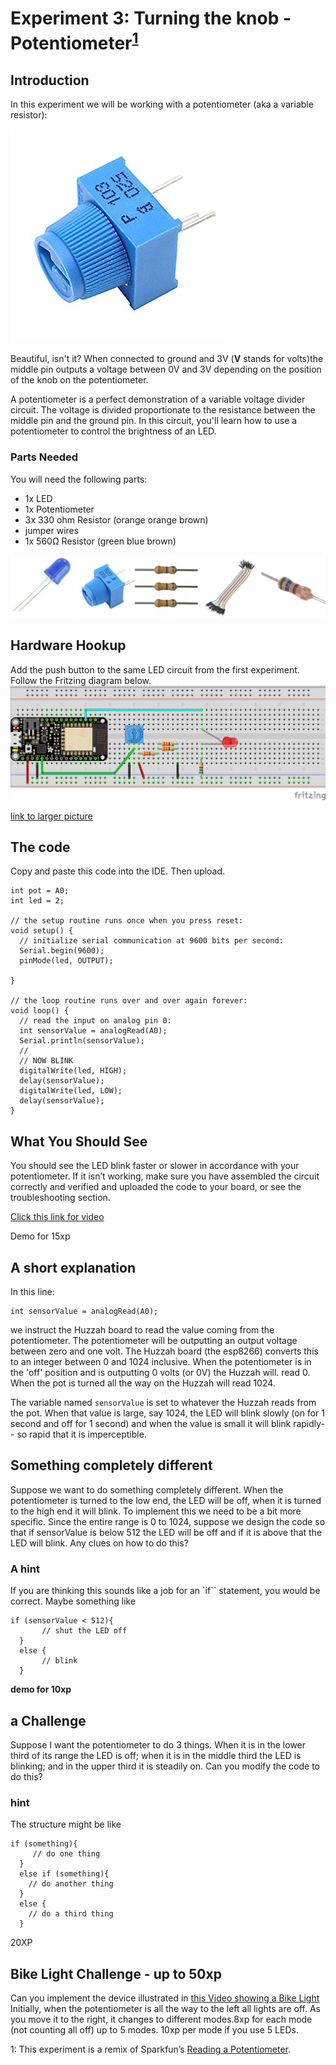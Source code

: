 # Experiment 3: Turning the knob - Potentiometer<sup>[1](#myfootnote1)</sup>

## Introduction
In this experiment we will be working with a potentiometer (aka a variable resistor):

![](pics/pot.jpg)

Beautiful, isn't it? When connected to ground and 3V (**V** stands for volts)the middle pin outputs a voltage between 0V and 3V depending on the position of the knob on the potentiometer.

A potentiometer is a perfect demonstration of a variable voltage divider circuit. The voltage is divided proportionate to the resistance between the middle pin and the ground pin. In this circuit, you'll learn how to use a potentiometer to control the brightness of an LED.

### Parts Needed
You will need the following parts:

* 1x LED
* 1x Potentiometer
* 3x 330 ohm Resistor (orange orange brown)
* jumper wires
* 1x 560Ω Resistor (green blue brown)



![](pics/experiment3.png)

## Hardware Hookup
Add the push button to the same LED circuit from the first experiment. Follow the Fritzing diagram below.
![](pics/ex3layout.png)

[link to larger picture](pics/ex3layout.png)

## The code
Copy and paste this code into the IDE. Then upload.


  
    int pot = A0;
    int led = 2;

    // the setup routine runs once when you press reset:
    void setup() {
      // initialize serial communication at 9600 bits per second:
      Serial.begin(9600);
      pinMode(led, OUTPUT);
      
    }

    // the loop routine runs over and over again forever:
    void loop() {
      // read the input on analog pin 0:
      int sensorValue = analogRead(A0);
      Serial.println(sensorValue);
      //
      // NOW BLINK
      digitalWrite(led, HIGH);
      delay(sensorValue);
      digitalWrite(led, LOW);
      delay(sensorValue);
    }  
    
## What You Should See
You should see the LED blink faster or slower in accordance with your potentiometer. If it isn’t working, make sure you have assembled the circuit correctly and verified and uploaded the code to your board, or see the troubleshooting section.

[Click this link for video](https://photos.app.goo.gl/KSsPJDpif7aGnuTN2)

Demo for 15xp


## A short explanation
In this line:

	int sensorValue = analogRead(A0);

we instruct the Huzzah board to read the value coming from the potentiometer. The potentiometer will be outputting an output voltage between zero and one volt. The Huzzah board (the esp8266) converts this to an integer between 0 and 1024 inclusive. When the potentiometer is in the 'off' position and is outputting 0 volts (or 0V) the Huzzah will. read 0. When the pot is turned all the way on the Huzzah will read 1024. 

The variable named `sensorValue` is set to whatever the Huzzah reads from the pot. When that value is large, say 1024, the LED will blink slowly (on for 1 second and off for 1 second) and when the value is small it will blink rapidly-- so rapid that it is imperceptible.


## Something completely different
Suppose we want to do something completely different. When the potentiometer is turned to the low end, the LED will be off, when it is turned to the high end it will blink.  To implement this we need to be a bit more specific. Since the entire range is 0 to 1024, suppose we design the code so that if sensorValue is below 512 the LED will be off and if it is above that the LED will blink. Any clues on how to do this?

### A hint
If you are thinking this sounds like a job for an `if`` statement, you would be correct. Maybe something like

    if (sensorValue < 512){
           // shut the LED off
      }
      else {
           // blink  
      }
     

**demo for 10xp**

## a Challenge
Suppose I want the potentiometer to do 3 things. When it is in the lower third of its range the LED is off; when it is in the middle third the LED is blinking; and in the upper third it is steadily on. Can you modify the code to do this?

### hint

The structure might be like


    if (something){
         // do one thing
      }
      else if (something){
        // do another thing
      }
      else {
        // do a third thing
      }
     


20XP


## Bike Light Challenge  - up to 50xp
Can you implement the device illustrated in [this Video showing a Bike Light](https://goo.gl/photos/XWu3pyBmLAdMvCzC7)
Initially, when the potentiometer is all the way to the left all lights are off. As you move it to the right, it changes to different modes.8xp for each mode (not counting all off) up to 5 modes. 10xp per mode if you use 5 LEDs.



<a name="myfootnote1">1</a>: This experiment is a remix of Sparkfun’s [Reading a Potentiometer](https://learn.sparkfun.com/tutorials/sik-experiment-guide-for-arduino---v32/experiment-2-reading-a-potentiometer).
